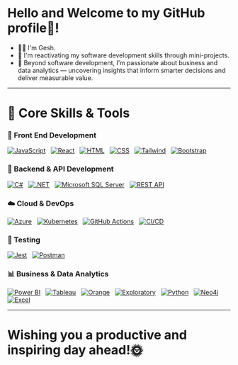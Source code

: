 # Hello and Welcome to my GitHub profile👋! 

- 👩‍💻 I'm Gesh.
- 🌱 I'm reactivating my software development skills through mini-projects.
- 🔭 Beyond software development, I’m passionate about business and data analytics — uncovering insights that inform smarter decisions and deliver measurable value.

---

# 🧰 Core Skills & Tools
### 🎨 Front End Development
[![JavaScript](https://img.shields.io/badge/-JavaScript-F7DF1E?logo=javascript&logoColor=black&style=flat)](https://developer.mozilla.org/en-US/docs/Web/JavaScript)&nbsp;&nbsp;
[![React](https://img.shields.io/badge/-React-61DAFB?logo=react&logoColor=black&style=flat)](https://react.dev/)&nbsp;&nbsp;
[![HTML](https://img.shields.io/badge/-HTML5-E34F26?logo=html5&logoColor=white&style=flat)](https://developer.mozilla.org/en-US/docs/Web/HTML)&nbsp;&nbsp;
[![CSS](https://img.shields.io/badge/-CSS-1572B6?logo=css3&logoColor=white&style=flat)](https://developer.mozilla.org/en-US/docs/Web/CSS)&nbsp;&nbsp;
[![Tailwind](https://img.shields.io/badge/-Tailwind-38B2AC?logo=tailwind-css&logoColor=white&style=flat)](https://tailwindcss.com/)&nbsp;&nbsp;
[![Bootstrap](https://img.shields.io/badge/-Bootstrap-7952B3?logo=bootstrap&logoColor=white&style=flat)](https://getbootstrap.com/)

### 🧩 Backend & API Development
[![C#](https://img.shields.io/badge/-C%23-239120?logo=c-sharp&logoColor=white&style=flat)](https://learn.microsoft.com/en-us/dotnet/csharp/)&nbsp;&nbsp;
[![.NET](https://img.shields.io/badge/-.NET-512BD4?logo=dotnet&logoColor=white&style=flat)](https://dotnet.microsoft.com/)&nbsp;&nbsp;
[![Microsoft SQL Server](https://img.shields.io/badge/-SQL%20Server-CC2927?logo=microsoft-sql-server&logoColor=white&style=flat)](https://learn.microsoft.com/en-us/sql/sql-server/)&nbsp;&nbsp;
[![REST API](https://img.shields.io/badge/-REST%20API-FF6C37?logo=postman&logoColor=white&style=flat)](https://www.postman.com/)&nbsp;&nbsp;

### ☁️ Cloud & DevOps
[![Azure](https://img.shields.io/badge/-Azure-0078D4?logo=microsoft-azure&logoColor=white&style=flat)](https://azure.microsoft.com/)&nbsp;&nbsp;
[![Kubernetes](https://img.shields.io/badge/-Kubernetes-326CE5?logo=kubernetes&logoColor=white&style=flat)](https://kubernetes.io/)&nbsp;&nbsp;
[![GitHub Actions](https://img.shields.io/badge/-GitHub%20Actions-2088FF?logo=github-actions&logoColor=white&style=flat)](https://github.com/features/actions)&nbsp;&nbsp;
[![CI/CD](https://img.shields.io/badge/-CI%2FCD-0A0A0A?logo=git&logoColor=white&style=flat)](https://en.wikipedia.org/wiki/CI/CD)&nbsp;&nbsp;

### 🧪 Testing
[![Jest](https://img.shields.io/badge/-Jest-C21325?logo=jest&logoColor=white&style=flat)](https://jestjs.io/)&nbsp;&nbsp;
[![Postman](https://img.shields.io/badge/-Postman-FF6C37?logo=postman&logoColor=white&style=flat)](https://www.postman.com/)


### 📊 Business & Data Analytics
[![Power BI](https://img.shields.io/badge/-Power%20BI-F2C811?logo=powerbi&logoColor=black&style=flat)](https://powerbi.microsoft.com/)&nbsp;&nbsp;
[![Tableau](https://img.shields.io/badge/-Tableau-E97627?logo=tableau&logoColor=white&style=flat)](https://www.tableau.com/)&nbsp;&nbsp;
[![Orange](https://img.shields.io/badge/-Orange-FF8000?logo=data:image/svg+xml;base64,PHN2ZyBmaWxsPSIjZmZmIiB4bWxucz0iaHR0cDovL3d3dy53My5vcmcvMjAwMC9zdmciIHdpZHRoPSIxNiIgaGVpZ2h0PSIxNiI+PHJlY3Qgd2lkdGg9IjE2IiBoZWlnaHQ9IjE2IiByeD0iOCIvPjwvc3ZnPg==&logoColor=white&style=flat)](https://orangedatamining.com/)&nbsp;&nbsp;
[![Exploratory](https://img.shields.io/badge/-Exploratory-0052CC?logo=data:image/svg+xml;base64,PHN2ZyBmaWxsPSIjZmZmIiB4bWxucz0iaHR0cDovL3d3dy53My5vcmcvMjAwMC9zdmciIHdpZHRoPSIxNiIgaGVpZ2h0PSIxNiI+PHJlY3Qgd2lkdGg9IjE2IiBoZWlnaHQ9IjE2IiByeD0iOCIvPjwvc3ZnPg==&logoColor=white&style=flat)](https://exploratory.io/)&nbsp;&nbsp;
[![Python](https://img.shields.io/badge/-Python-3776AB?logo=python&logoColor=white&style=flat)](https://www.python.org/)&nbsp;&nbsp;
[![Neo4j](https://img.shields.io/badge/-Neo4j-008CC1?logo=neo4j&logoColor=white&style=flat)](https://neo4j.com/)&nbsp;&nbsp;
[![Excel](https://img.shields.io/badge/-Excel-217346?logo=microsoft-excel&logoColor=white&style=flat)](https://www.microsoft.com/en-us/microsoft-365/excel)

---

# Wishing you a productive and inspiring day ahead!🌞
